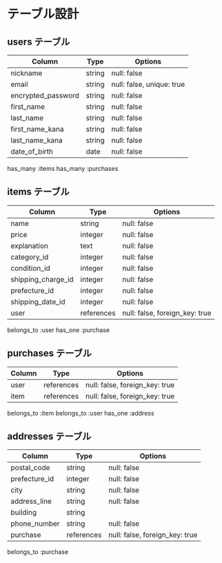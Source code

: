 # テーブル設計

## users テーブル

| Column             | Type     | Options                   |
| ------------------ | -------- | ------------------------- |
| nickname           | string   | null: false               |
| email              | string   | null: false, unique: true |
| encrypted_password | string   | null: false               |
| first_name         | string   | null: false               |
| last_name          | string   | null: false               |
| first_name_kana    | string   | null: false               |
| last_name_kana     | string   | null: false               |
| date_of_birth      | date     | null: false               |

has_many :items
has_many :purchases

## items テーブル

| Column             | Type        | Options                        |
| ------------------ | ----------- | ------------------------------ |
| name               | string      | null: false                    |
| price              | integer     | null: false                    |
| explanation        | text        | null: false                    |
| category_id        | integer     | null: false                    |
| condition_id       | integer     | null: false                    |
| shipping_charge_id | integer     | null: false                    |
| prefecture_id      | integer     | null: false                    |
| shipping_date_id   | integer     | null: false                    |
| user               | references  | null: false, foreign_key: true |

belongs_to :user
has_one :purchase

## purchases テーブル

| Column          | Type        | Options                        |
| --------------- | ----------- | ------------------------------ |
| user            | references  | null: false, foreign_key: true |
| item            | references  | null: false, foreign_key: true |

belongs_to :item
belongs_to :user
has_one :address

## addresses テーブル

| Column          | Type        | Options                        |
| --------------- | ----------- | ------------------------------ |
| postal_code     | string      | null: false                    |
| prefecture_id   | integer     | null: false                    |
| city            | string      | null: false                    |
| address_line    | string      | null: false                    |
| building        | string      |                                |
| phone_number    | string      | null: false                    |
| purchase        | references  | null: false, foreign_key: true |

belongs_to :purchase

